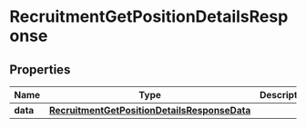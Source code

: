 

# RecruitmentGetPositionDetailsResponse


## Properties

| Name | Type | Description | Notes |
|------------ | ------------- | ------------- | -------------|
|**data** | [**RecruitmentGetPositionDetailsResponseData**](RecruitmentGetPositionDetailsResponseData.md) |  |  [optional] |



